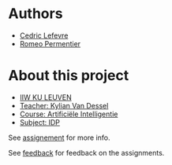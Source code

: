 # Authors
- [Cedric Lefevre](https://github.com/Cedric-Lefevre)
- [Romeo Permentier](https://github.com/ro-per)

# About this project
- [IIW KU LEUVEN](https://iiw.kuleuven.be/)
- [Teacher: Kylian Van Dessel](https://www.kuleuven.be/wieiswie/nl/person/00104181)
- [Course: Artificiële Intelligentie](https://onderwijsaanbod.kuleuven.be//2020/syllabi/n/JPI0QEN.htm#activetab=doelstellingen_idm2963040)
- [Subject: IDP](https://dtai.cs.kuleuven.be/drupal/software/idp/try)

See [assignement](assignement.md) for more info.

See [feedback](feedback/feedback.md) for feedback on the assignments.
